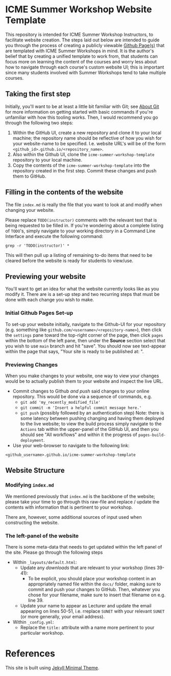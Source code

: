 # ICME Summer Workshop Website Template
This repository is intended for ICME Summer Workshop Instructors, to facilitate
website creation. The steps laid out below are intended to guide you through
the process of creating a publicly viewable [Github
Page(s)](https://pages.github.com/) that are templated with ICME Summer Workshops in mind. It is the author's belief that by creating a unified template to work from, that students can focus more on learning the content of the courses and worry less about how to navigate through each course's custom website UI; this is important since many students involved with Summer Workshops tend to take multiple courses.

## Taking the first step
Initially, you'll want to be at least a little bit familiar with Git; see
[About Git](https://docs.github.com/en/get-started/using-git/about-git) for more information on getting started with basic commands if you're unfamiliar with how this tooling works. Then, I would recommend you go through the following two steps:

1. Within the GitHub UI, create a new repository and clone it to your local
machine; the repository name should be reflective of how you wish for your
website-name to be specified. I.e. website URL's will be of the form
`<github_id>.github.io/<repository_name>`.
2. Also within the Github UI, clone the `icme-summer-workshop-template`
repository to your local machine.
3. Copy the contents of the `icme-summer-workshop-template` into the repository
created in the first step. Commit these changes and push them to GitHub.

## Filling in the contents of the website
The file `index.md` is really the file that you want to look at and modify when
changing your website.

Please replace `TODO(instructor)` comments with the relevant text that is being
requested to be filled in. If you're wondering about a complete listing of
`TODO`'s, simply navigate to your working directory in a Command Line Interface
and execute the following command:

```
grep -r 'TODO(instructor)' *
```

This will then pull up a listing of remaining to-do items that need to be
cleared before the website is ready for students to view/use.

## Previewing your website
You'll want to get an idea for what the website currently looks like as you
modify it. There are is a set-up step and two recurring steps that must be done
with each change you wish to make. 

### Initial Github Pages Set-up
To set-up your website initially,
navigate to the Github-UI for your repository (e.g. something like
`github.com/<username>/<repository-name>`), then click the `settings` pane
toward the top-right corner of the page, then click `pages` within the bottom of
the left pane, then under the **Source** section select that you wish to use
`main` branch and hit "save". You should now see text-appear within the page
that says, "Your site is ready to be published at: <url>".

### Previewing Changes
When you make changes to your website, one way to view your changes would be to
actually publish them to your website and inspect the live URL.
  * Commit changes to Github _and push_ said changes to your online repository.
    This would be done via a sequence of commands, e.g.
      * `git add 'my_recently_modified_file'`
      * `git commit -m 'Insert a helpful commit message here.'`
      * `git push` (possibly followed by an authentication step)
    Note: there is some latency between pushing changing and having them deployed to the live website; to view the build process simply navigate to the `Actions` tab within the upper-panel of the GitHub UI, and then you should see "All workflows" and within it the progress of `pages-build-deployment`.
  * Use your web-browser to navigate to the following link:
  ```
  <github_username>.github.io/icme-summer-workshop-template
  ```
  
## Website Structure
### Modifying `index.md`
We mentioned previously that `index.md` is the backbone of the website; please
take your time to go through this raw-file and replace / update the contents
with information that is pertinent to your workshop.

There are, however, some additional sources of input used when constructing the
website.

### The left-panel of the website
There is some meta-data that needs to get updated within the left panel of the
site. Please go through the following steps

  * Within `_layouts/default.html`:
    * Update any _downloads_ that are relevant to your workshop (lines 39-41):
      * To be explicit, you should place your workshop content in an
appropriately named file within the `docs/` folder, making sure to commit and
push your changes to GitHub. Then, whatever you chose for your filename, make
sure to insert that filename on e.g. line 39.
    * Update your name to appear as Lecturer and update the email appearing on lines 50-51, i.e. rreplace `SUNET` with your relevant `SUNET` (or more generally, your email
address).
  * Within `_config.yml`:
    * Replace the `title:` attribute with a name more pertinent to your particular workshop.

# References
This site is built using [Jekyll Minimal
Theme](https://github.com/pages-themes/minimal).